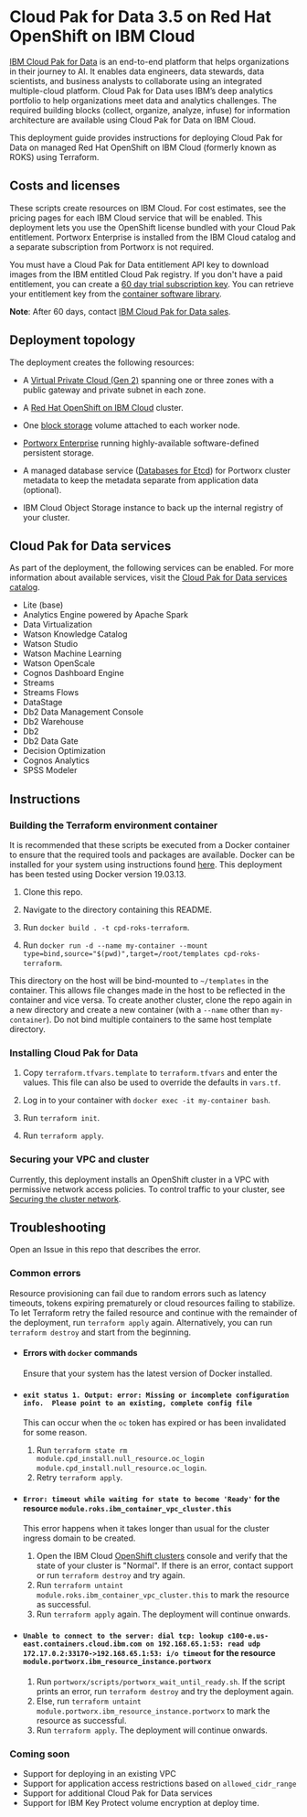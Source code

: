 # Cloud Pak for Data 3.5 on Red Hat OpenShift on IBM Cloud

[IBM Cloud Pak for Data](https://www.ibm.com/ca-en/products/cloud-pak-for-data) is an end-to-end platform that helps organizations in their journey to AI. It enables data engineers, data stewards, data scientists, and business analysts to collaborate using an integrated multiple-cloud platform. Cloud Pak for Data uses IBM’s deep analytics portfolio to help organizations meet data and analytics challenges. The required building blocks (collect, organize, analyze, infuse) for information architecture are available using Cloud Pak for Data on IBM Cloud.

This deployment guide provides instructions for deploying Cloud Pak for Data on managed Red Hat OpenShift on IBM Cloud (formerly known as ROKS) using Terraform.

## Costs and licenses

These scripts create resources on IBM Cloud. For cost estimates, see the pricing pages for each IBM Cloud service that will be enabled. This deployment lets you use the OpenShift license bundled with your Cloud Pak entitlement. Portworx Enterprise is installed from the IBM Cloud catalog and a separate subscription from Portworx is not required.

You must have a Cloud Pak for Data entitlement API key to download images from the IBM entitled Cloud Pak registry. If you don't have a paid entitlement, you can create a [60 day trial subscription key](https://www.ibm.com/account/reg/us-en/signup?formid=urx-42212). You can retrieve your entitlement key from the [container software library](https://myibm.ibm.com/products-services/containerlibrary).

**Note**: After 60 days, contact [IBM Cloud Pak for Data sales](https://www.ibm.com/account/reg/us-en/signup?formid=MAIL-cloud).

## Deployment topology

The deployment creates the following resources:

* A [Virtual Private Cloud (Gen 2)](https://cloud.ibm.com/docs/vpc/vpc-getting-started-with-ibm-cloud-virtual-private-cloud-infrastructure) spanning one or three zones with a public gateway and private subnet in each zone.

* A [Red Hat OpenShift on IBM Cloud](https://www.ibm.com/ca-en/cloud/openshift) cluster.

* One [block storage](https://cloud.ibm.com/docs/vpc?topic=vpc-block-storage-about) volume attached to each worker node.

* [Portworx Enterprise](https://cloud.ibm.com/catalog/services/portworx-enterprise) running highly-available software-defined persistent storage.

* A managed database service ([Databases for Etcd](https://cloud.ibm.com/docs/databases-for-etcd?topic=databases-for-etcd-getting-started)) for Portworx cluster metadata to keep the metadata separate from application data (optional).

* IBM Cloud Object Storage instance to back up the internal registry of your cluster.

## Cloud Pak for Data services

As part of the deployment, the following services can be enabled. For more information about available services, visit the [Cloud Pak for Data services catalog](https://www.ibm.com/support/knowledgecenter/SSQNUZ_3.5.0/svc-nav/head/svc.html).

* Lite (base)
* Analytics Engine powered by Apache Spark
* Data Virtualization
* Watson Knowledge Catalog
* Watson Studio
* Watson Machine Learning
* Watson OpenScale
* Cognos Dashboard Engine
* Streams
* Streams Flows
* DataStage
* Db2 Data Management Console
* Db2 Warehouse
* Db2
* Db2 Data Gate
* Decision Optimization
* Cognos Analytics
* SPSS Modeler

## Instructions

### Building the Terraform environment container

It is recommended that these scripts be executed from a Docker container to ensure that the required tools and packages are available. Docker can be installed for your system using instructions found [here](https://docs.docker.com/get-docker/). This deployment has been tested using Docker version 19.03.13.

1. Clone this repo.

2. Navigate to the directory containing this README.

2. Run `docker build . -t cpd-roks-terraform`.

3. Run `docker run -d --name my-container --mount type=bind,source="$(pwd)",target=/root/templates cpd-roks-terraform`.

This directory on the host will be bind-mounted to `~/templates` in the container. This allows file changes made in the host to be reflected in the container and vice versa. To create another cluster, clone the repo again in a new directory and create a new container (with a `--name` other than `my-container`). Do not bind multiple containers to the same host template directory.

### Installing Cloud Pak for Data

1. Copy `terraform.tfvars.template` to `terraform.tfvars` and enter the values. This file can also be used to override the defaults in `vars.tf`.

2. Log in to your container with `docker exec -it my-container bash`.

3. Run `terraform init`.

4. Run `terraform apply`.


### Securing your VPC and cluster

Currently, this deployment installs an OpenShift cluster in a VPC with permissive network access policies. To control traffic to your cluster, see [Securing the cluster network](https://cloud.ibm.com/docs/openshift?topic=openshift-vpc-network-policy).

## Troubleshooting

Open an Issue in this repo that describes the error.

### Common errors

Resource provisioning can fail due to random errors such as latency timeouts, tokens expiring prematurely or cloud resources failing to stabilize. To let Terraform retry the failed resource and continue with the remainder of the deployment, run `terraform apply` again. Alternatively, you can run `terraform destroy` and start from the beginning.

* #### Errors with `docker` commands

  Ensure that your system has the latest version of Docker installed.

* #### `exit status 1. Output: error: Missing or incomplete configuration info.  Please point to an existing, complete config file`

  This can occur when the `oc` token has expired or has been invalidated for some reason.
  1. Run `terraform state rm module.cpd_install.null_resource.oc_login module.cpd_install.null_resource.oc_login`.
  2. Retry `terraform apply`.

* #### `Error: timeout while waiting for state to become 'Ready'` for the resource `module.roks.ibm_container_vpc_cluster.this`

  This error happens when it takes longer than usual for the cluster ingress domain to be created.
  1. Open the IBM Cloud [OpenShift clusters](https://cloud.ibm.com/kubernetes/clusters?platformType=openshift) console and verify that the state of your cluster is "Normal". If there is an error, contact support or run `terraform destroy` and try again.
  2. Run `terraform untaint module.roks.ibm_container_vpc_cluster.this` to mark the resource as successful.
  3. Run `terraform apply` again. The deployment will continue onwards.

* #### `Unable to connect to the server: dial tcp: lookup c100-e.us-east.containers.cloud.ibm.com on 192.168.65.1:53: read udp 172.17.0.2:33170->192.168.65.1:53: i/o timeout` for the resource `module.portworx.ibm_resource_instance.portworx`

  1. Run `portworx/scripts/portworx_wait_until_ready.sh`. If the script prints an error, run `terraform destroy` and try the deployment again.
  2. Else, run `terraform untaint module.portworx.ibm_resource_instance.portworx` to mark the resource as successful.
  3. Run `terraform apply`. The deployment will continue onwards.

### Coming soon

* Support for deploying in an existing VPC
* Support for application access restrictions based on `allowed_cidr_range`
* Support for additional Cloud Pak for Data services
* Support for IBM Key Protect volume encryption at deploy time.

